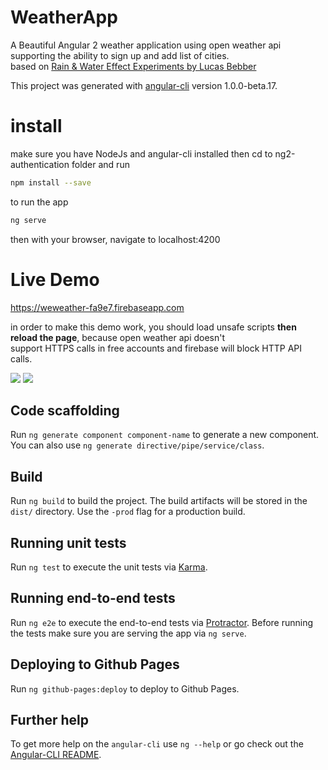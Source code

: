 # WeatherApp

A Beautiful Angular 2 weather application using open weather api supporting the ability to sign up and add list of cities.<br>
based on <a href="http://tympanus.net/codrops/2015/11/04/rain-water-effect-experiments/">Rain & Water Effect Experiments by Lucas Bebber</a>

This project was generated with [angular-cli](https://github.com/angular/angular-cli) version 1.0.0-beta.17.

# install
make sure you have NodeJs and angular-cli installed then cd to ng2-authentication folder and run
```bash
npm install --save
```
to run the app 
```bash
ng serve 
```
then with your browser, navigate to localhost:4200 

# Live Demo

https://weweather-fa9e7.firebaseapp.com

in order to make this demo work, you should load unsafe scripts <strong>then reload the page</strong>, because open weather api doesn't<br>
support HTTPS calls in free accounts and firebase will block HTTP API calls.

<img src="https://www.aamc.org/linkableblob/444400-1/data/chrometrouble-data.jpg"></img>
<img src="https://askdrexel.drexel.edu/ci/fattach/get/119540/0/filename/Enable1.jpg"></img>


## Code scaffolding

Run `ng generate component component-name` to generate a new component. You can also use `ng generate directive/pipe/service/class`.

## Build

Run `ng build` to build the project. The build artifacts will be stored in the `dist/` directory. Use the `-prod` flag for a production build.

## Running unit tests

Run `ng test` to execute the unit tests via [Karma](https://karma-runner.github.io).

## Running end-to-end tests

Run `ng e2e` to execute the end-to-end tests via [Protractor](http://www.protractortest.org/). 
Before running the tests make sure you are serving the app via `ng serve`.

## Deploying to Github Pages

Run `ng github-pages:deploy` to deploy to Github Pages.

## Further help

To get more help on the `angular-cli` use `ng --help` or go check out the [Angular-CLI README](https://github.com/angular/angular-cli/blob/master/README.md).
